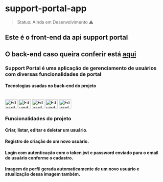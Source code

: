 # support-portal-app

> Status: Ainda em Desenvolvimento ⚠️

## Este é o front-end da api support portal

## O back-end caso queira conferir está [aqui](https://github.com/EduardoRGS/support-portal)

### Support Portal é uma aplicação de gerenciamento de usuários com diversas funcionalidades de portal

#### Tecnologias usadas no back-end do projeto
<div style="display: inline_block"><br>
  <img align="center" alt="Eduardo-Angular" height="30" width="40" src="https://cdn.jsdelivr.net/gh/devicons/devicon/icons/angularjs/angularjs-original.svg" />
   <img align="center" alt="Eduardo-Typescript" height="30" width="40" src="https://cdn.jsdelivr.net/gh/devicons/devicon/icons/typescript/typescript-original.svg"/>
   <img align="center" alt="Eduardo-JavaScript" height="30" width="40" src="https://cdn.jsdelivr.net/gh/devicons/devicon/icons/javascript/javascript-original.svg" />
   <img align="center" alt="Eduardo-Html" height="30" width="40" src="https://cdn.jsdelivr.net/gh/devicons/devicon/icons/html5/html5-original.svg" />
   <img align="center" alt="Eduardo-Css" height="30" width="40" src="https://cdn.jsdelivr.net/gh/devicons/devicon/icons/css3/css3-original.svg" />
</div>


### Funcionalidades do projeto
#### Criar, listar, editar e deletar um usuário.
#### Registro de criação de um novo usuário.
#### Login com autenticação com o token jwt e password enviado para o email do usuário conforme o cadastro.
#### Imagem de perfil gerada automaticamente de um novo usuário e atualização dessa imagem também.
